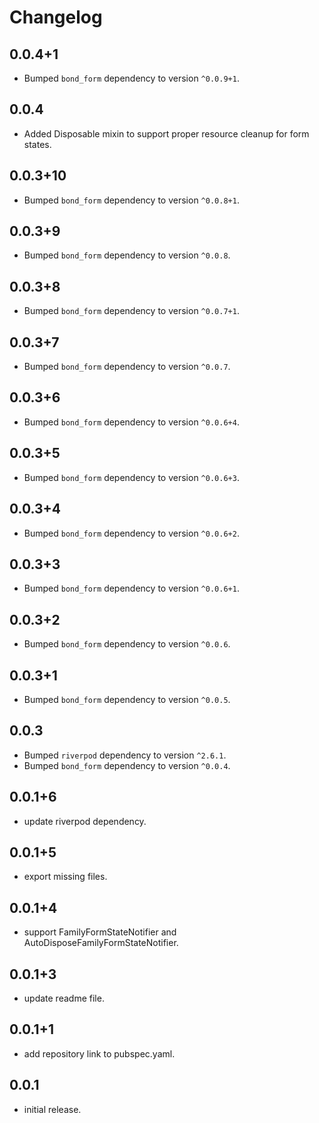 # Changelog
## 0.0.4+1
- Bumped `bond_form` dependency to version `^0.0.9+1`.

## 0.0.4
- Added Disposable mixin to support proper resource cleanup for form states.

## 0.0.3+10
- Bumped `bond_form` dependency to version `^0.0.8+1`.

## 0.0.3+9
- Bumped `bond_form` dependency to version `^0.0.8`.

## 0.0.3+8
- Bumped `bond_form` dependency to version `^0.0.7+1`.

## 0.0.3+7
- Bumped `bond_form` dependency to version `^0.0.7`.

## 0.0.3+6
- Bumped `bond_form` dependency to version `^0.0.6+4`.

## 0.0.3+5
- Bumped `bond_form` dependency to version `^0.0.6+3`.


## 0.0.3+4
- Bumped `bond_form` dependency to version `^0.0.6+2`.

## 0.0.3+3
- Bumped `bond_form` dependency to version `^0.0.6+1`.

## 0.0.3+2
- Bumped `bond_form` dependency to version `^0.0.6`.

## 0.0.3+1
- Bumped `bond_form` dependency to version `^0.0.5`.

## 0.0.3
- Bumped `riverpod` dependency to version `^2.6.1`.
- Bumped `bond_form` dependency to version `^0.0.4`.

## 0.0.1+6

* update riverpod dependency.

## 0.0.1+5

* export missing files.

## 0.0.1+4

* support FamilyFormStateNotifier and AutoDisposeFamilyFormStateNotifier.

## 0.0.1+3

* update readme file.

## 0.0.1+1

* add repository link to pubspec.yaml.

## 0.0.1

* initial release.